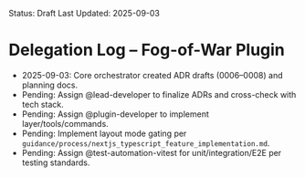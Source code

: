 Status: Draft
Last Updated: 2025-09-03

# Delegation Log – Fog-of-War Plugin

- 2025-09-03: Core orchestrator created ADR drafts (0006–0008) and planning docs.
- Pending: Assign @lead-developer to finalize ADRs and cross-check with tech stack.
- Pending: Assign @plugin-developer to implement layer/tools/commands.
- Pending: Implement layout mode gating per `guidance/process/nextjs_typescript_feature_implementation.md`.
- Pending: Assign @test-automation-vitest for unit/integration/E2E per testing standards.
